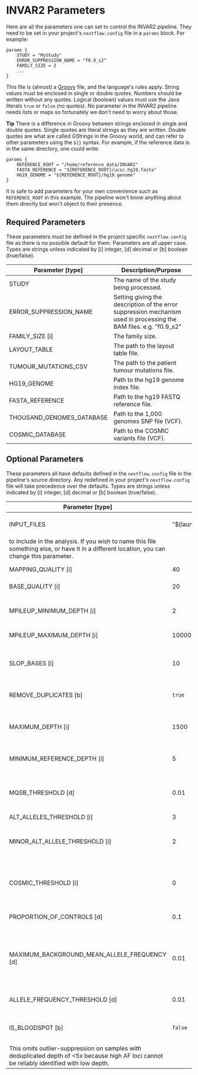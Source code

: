 # INVAR2 Parameters

Here are all the parameters one can set to control the INVAR2 pipeline.
They need to be set in your project's `nextflow.config` file in a `params`
block. For example:

```
params {
    STUDY = "MyStudy"
    ERROR_SUPPRESSION_NAME = "f0.9_s2"
    FAMILY_SIZE = 2
    ...
}
```

This file is (almost) a [Groovy](http://groovy-lang.org/) file, and the
language's rules apply. String values must be enclosed in single or
double quotes. Numbers should be written without any quotes. Logical
(boolean) values must use the Java literals `true` or `false` (no quotes).
No parameter in the INVAR2 pipeline needs lists or maps so fortunately
we don't need to worry about those.

__Tip__ There is a difference in Groovy between strings enclosed in single
and double quotes. Single quotes are literal strings as they are written.
Double quotes are what are called _GStrings_ in the Groovy world, and can
refer to other parameters using the `${}` syntax. For example, if the
reference data is in the same directory, one could write:

```
params {
    REFERENCE_ROOT = "/home/reference_data/INVAR2"
    FASTA_REFERENCE = "${REFERENCE_ROOT}/ucsc.hg19.fasta"
    HG19_GENOME = "${REFERENCE_ROOT}/hg19.genome"
}
```

It is safe to add parameters for your own convenience such as `REFERENCE_ROOT`
in this example. The pipeline won't know anything about them directly but won't
object to their presence.

## Required Parameters

These parameters must be defined in the project specific `nextflow.config`
file as there is no possible default for them. Parameters are all upper case.
Types are strings unless indicated by [i] integer, [d] decimal or [b] boolean (true/false).

| Parameter [type]          | Description/Purpose                                        |
|---------------------------|------------------------------------------------------------|
| STUDY                     | The name of the study being processed.                     |
| ERROR_SUPPRESSION_NAME    | Setting giving the description of the error suppression mechanism used in processing the BAM files. e.g. "f0.9_s2" |
| FAMILY_SIZE [i]           | The family size.                                           |
| LAYOUT_TABLE              | The path to the layout table file.                         |
| TUMOUR_MUTATIONS_CSV      | The path to the patient tumour mutations file.             |
| HG19_GENOME               | Path to the hg19 genome index file.                        |
| FASTA_REFERENCE           | Path to the hg19 FASTQ reference file.                     |
| THOUSAND_GENOMES_DATABASE | Path to the 1,000 genomes SNP file (VCF).                  |
| COSMIC_DATABASE           | Path to the COSMIC variants file (VCF).                    |

## Optional Parameters

These parameters all have defaults defined in the `nextflow.config` file in the
pipeline's source directory. Any redefined in your project's `nextflow.config`
file will take precedence over the defaults.
Types are strings unless indicated by [i] integer, [d] decimal or [b] boolean (true/false).

| Parameter [type]               | Default                   | Description/Purpose                                       |
|--------------------------------|---------------------------|-----------------------------------------------------------|
| INPUT_FILES                    | "${launchDir}/to_run.csv" | Path to the `to_run.csv` file listing source BAM files
to include in the analysis. If you wish to name this file something else, or have it in a different location, you can change this parameter. |
| MAPPING_QUALITY [i]            | 40                        | Minimum mapping quality threshold.                        |
| BASE_QUALITY    [i]            | 20                        | Minimum base quality threshold.                           |
| MPILEUP_MINIMUM_DEPTH [i]      | 2                         | Minimumin depth to consider for mpileup. Set to 1 for sWGS samples. |
| MPILEUP_MAXIMUM_DEPTH [i]      | 100000                    | Maximum depth for mpileup.                                |
| SLOP_BASES [i]                 | 10                        | How many bases either side of the target base to assess for the background error rate. |
| REMOVE_DUPLICATES [b]          | `true`                    | Whether to remove duplicates in pile ups.                 |
| MAXIMUM_DEPTH [i]              | 1500                      | Omit data points with uncharacteristially high unique depth given the input mass used. |
| MINIMUM_REFERENCE_DEPTH [i]    | 5                         | Here we require at least 5 reference reads at a locus.    |
|                                |                           | Set to 0 for sWGS.                                        |
| MQSB_THRESHOLD [d]             | 0.01                      | Exclude data points due to poor MQ and SB.                |
| ALT_ALLELES_THRESHOLD [i]      | 3                         | Blacklist loci with &ge; N separate alternate alleles.    |
| MINOR_ALT_ALLELE_THRESHOLD [i] | 2                         | Blacklist multiallelic loci with a mutant read count of   |
|                                |                           | &ge; N in the minor mutant allele.                        |
| COSMIC_THRESHOLD [i]           | 0                         | Loci with &gt; N entries in COSMIC are considered as      |
|                                |                           | COSMIC mutations.                                         |
| PROPORTION_OF_CONTROLS [d]     | 0.1                       | Blacklist loci that have signal in &gt; P of the          |
|                                |                           | non-patient specific samples.                             |
| MAXIMUM_BACKGROUND_MEAN_ALLELE_FREQUENCY [d] | 0.01        | Filter loci with a background allele frequency in         |
|                                              |             | controls greater than this value.                         |
| ALLELE_FREQUENCY_THRESHOLD [d] | 0.01                      | Maximum allele frequency value for acceptable samples.    |
| IS_BLOODSPOT [b]               | `false`                   | Only change to true if you are running blood spot data through the pipeline.
This omits outlier-suppression on samples with deduplicated depth of &lt;5x because high AF loci cannot be reliably identified with low depth. |
